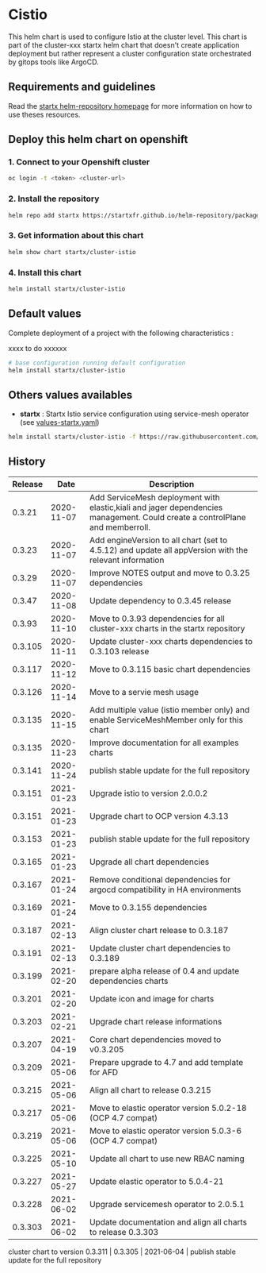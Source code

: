 # Cistio

This helm chart is used to configure Istio at the cluster level.
This chart is part of the cluster-xxx startx helm chart that doesn't create application deployment but rather represent a cluster configuration state orchestrated by gitops tools like ArgoCD.

## Requirements and guidelines

Read the [startx helm-repository homepage](https://startxfr.github.io/helm-repository) for
more information on how to use theses resources.

## Deploy this helm chart on openshift

### 1. Connect to your Openshift cluster

```bash
oc login -t <token> <cluster-url>
```

### 2. Install the repository

```bash
helm repo add startx https://startxfr.github.io/helm-repository/packages/
```

### 3. Get information about this chart

```bash
helm show chart startx/cluster-istio
```

### 4. Install this chart

```bash
helm install startx/cluster-istio
```

## Default values

Complete deployment of a project with the following characteristics :

xxxx to do xxxxxx

```bash
# base configuration running default configuration
helm install startx/cluster-istio
```

## Others values availables

- **startx** : Startx Istio service configuration using service-mesh operator (see [values-startx.yaml](https://raw.githubusercontent.com/startxfr/helm-repository/master/charts/cluster-istio/values-startx.yaml))

```bash
helm install startx/cluster-istio -f https://raw.githubusercontent.com/startxfr/helm-repository/master/charts/cluster-istio/values-startx.yaml
```

## History

| Release | Date       | Description                                                                                                                  |
| ------- | ---------- | ---------------------------------------------------------------------------------------------------------------------------- |
| 0.3.21  | 2020-11-07 | Add ServiceMesh deployment with elastic,kiali and jager dependencies management. Could create a controlPlane and memberroll. |
| 0.3.23  | 2020-11-07 | Add engineVersion to all chart (set to 4.5.12) and update all appVersion with the relevant information                       |
| 0.3.29  | 2020-11-07 | Improve NOTES output and move to 0.3.25 dependencies                                                                         |
| 0.3.47  | 2020-11-08 | Update dependency to 0.3.45 release                                                                                          |
| 0.3.93  | 2020-11-10 | Move to 0.3.93 dependencies for all cluster-xxx charts in the startx repository                                              |
| 0.3.105 | 2020-11-11 | Update cluster-xxx charts dependencies to 0.3.103 release                                                                    |
| 0.3.117 | 2020-11-12 | Move to 0.3.115 basic chart dependencies                                                                                     |
| 0.3.126 | 2020-11-14 | Move to a servie mesh usage                                                                                                  |
| 0.3.135 | 2020-11-15 | Add multiple value (istio member only) and enable ServiceMeshMember only for this chart                                      |
| 0.3.135 | 2020-11-23 | Improve documentation for all examples charts                                                                                |
| 0.3.141 | 2020-11-24 | publish stable update for the full repository                                                                                |
| 0.3.151 | 2021-01-23 | Upgrade istio to version 2.0.0.2                                                                                             |
| 0.3.151 | 2021-01-23 | Upgrade chart to OCP version 4.3.13                                                                                          |
| 0.3.153 | 2021-01-23 | publish stable update for the full repository                                                                                |
| 0.3.165 | 2021-01-23 | Upgrade all chart dependencies                                                                                               |
| 0.3.167 | 2021-01-24 | Remove conditional dependencies for argocd compatibility in HA environments                                                  |
| 0.3.169 | 2021-01-24 | Move to 0.3.155 dependencies                                                                                                 |
| 0.3.187 | 2021-02-13 | Align cluster chart release to 0.3.187                                                                                       |
| 0.3.191 | 2021-02-13 | Update cluster chart dependencies to 0.3.189                                                                                 |
| 0.3.199 | 2021-02-20 | prepare alpha release of 0.4 and update dependencies charts                                                                  |
| 0.3.201 | 2021-02-20 | Update icon and image for charts                                                                                             |
| 0.3.203 | 2021-02-21 | Upgrade chart release informations                                                                                           |
| 0.3.207 | 2021-04-19 | Core chart dependencies moved to v0.3.205                                                                                    |
| 0.3.209 | 2021-05-06 | Prepare upgrade to 4.7 and add template for AFD                                                                              |
| 0.3.215 | 2021-05-06 | Align all chart to release 0.3.215                                                                                           |
| 0.3.217 | 2021-05-06 | Move to elastic operator version 5.0.2-18 (OCP 4.7 compat)                                                                   |
| 0.3.219 | 2021-05-06 | Move to elastic operator version 5.0.3-6 (OCP 4.7 compat)                                                                    |
| 0.3.225 | 2021-05-10 | Update all chart to use new RBAC naming                                                                                      |
| 0.3.227 | 2021-05-27 | Update elastic operator to 5.0.4-21                                                                                          |
| 0.3.228 | 2021-06-02 | Upgrade servicemesh operator to 2.0.5.1                                                                                      |
| 0.3.303 | 2021-06-02 | Update documentation and align all charts to release 0.3.303                                                                 |
 cluster chart to version 0.3.311
| 0.3.305 | 2021-06-04 | publish stable update for the full repository
